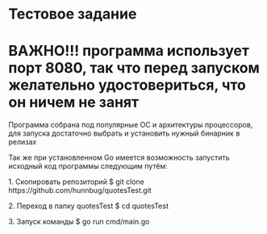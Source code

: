 <h1>Тестовое задание</h1>

<h1>ВАЖНО!!! программа использует порт 8080, так что перед запуском желательно удостовериться, что он ничем не занят</h1>

<p>Программа собрана под популярные ОС и архитектуры процессоров, для запуска достаточно выбрать и установить нужный бинарник в релизах</p>
<p>Так же при установленном Go имеется возможность запустить исходный код программы следующим путём:</p>
<p>1. Скопировать репозиторий $ git clone https://github.com/hunnbug/quotesTest.git</p>
<p>2. Переход в папку quotesTest $ cd quotesTest</p>
<p>3. Запуск команды $ go run cmd/main.go</p>
